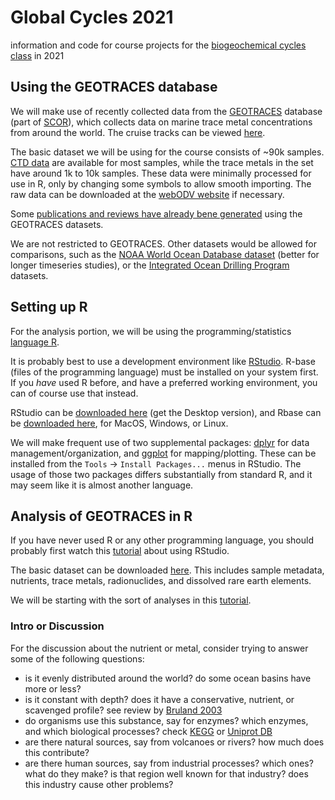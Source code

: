# Global Cycles 2021 #
information and code for course projects for the [biogeochemical cycles class](https://www.mgap.geo.uni-muenchen.de/index.html) in 2021

## Using the GEOTRACES database ##
We will make use of recently collected data from the [GEOTRACES](https://www.geotraces.org/) database (part of [SCOR](https://scor-int.org/scor/about/)), which collects data on marine trace metal concentrations from around the world. The cruise tracks can be viewed [here](https://www.egeotraces.org/).

The basic dataset we will be using for the course consists of ~90k samples. [CTD data](https://oceanexplorer.noaa.gov/technology/ctd/ctd.html) are available for most samples, while the trace metals in the set have around 1k to 10k samples. These data were minimally processed for use in R, only by changing some symbols to allow smooth importing. The raw data can be downloaded at the [webODV website](https://geotraces.webodv.awi.de/) if necessary.

Some [publications and reviews have already bene generated](https://royalsocietypublishing.org/toc/rsta/374/2081) using the GEOTRACES datasets.

We are not restricted to GEOTRACES. Other datasets would be allowed for comparisons, such as the [NOAA World Ocean Database dataset](https://www.ncei.noaa.gov/access/world-ocean-database-select/dbsearch.html) (better for longer timeseries studies), or the [Integrated Ocean Drilling Program](https://www.iodp.org/resources/access-data-and-samples) datasets.

## Setting up R ##
For the analysis portion, we will be using the programming/statistics [language R](https://en.wikipedia.org/wiki/R_(programming_language)).

It is probably best to use a development environment like [RStudio](https://www.rstudio.com/). R-base (files of the programming language) must be installed on your system first. If you *have* used R before, and have a preferred working environment, you can of course use that instead.

RStudio can be [downloaded here](https://www.rstudio.com/products/rstudio/download/) (get the Desktop version), and Rbase can be [downloaded here](https://cran.rstudio.com/), for MacOS, Windows, or Linux.

We will make frequent use of two supplemental packages: [dplyr](https://dplyr.tidyverse.org/) for data management/organization, and [ggplot](https://ggplot2.tidyverse.org/) for mapping/plotting. These can be installed from the `Tools` -> `Install Packages...` menus in RStudio. The usage of those two packages differs substantially from standard R, and it may seem like it is almost another language.

## Analysis of GEOTRACES in R ##
If you have never used R or any other programming language, you should probably first watch this [tutorial](https://www.rstudio.com/resources/webinars/a-gentle-introduction-to-tidy-statistics-in-r/) about using RStudio.

The basic dataset can be downloaded [here](https://bitbucket.org/wrf/datasets/downloads/GEOTRACES_IDP2021_Seawater_Discrete_Sample_Data_v1_nfYzzsKg.clean.zip). This includes sample metadata, nutrients, trace metals, radionuclides, and dissolved rare earth elements.

We will be starting with the sort of analyses in this [tutorial](https://github.com/wrf/envbiogeo-mgap/tree/main/analysis_tutorial).

### Intro or Discussion ###
For the discussion about the nutrient or metal, consider trying to answer some of the following questions:

* is it evenly distributed around the world? do some ocean basins have more or less?
* is it constant with depth? does it have a conservative, nutrient, or scavenged profile? see review by [Bruland 2003](https://doi.org/10.1016/B0-08-043751-6/06105-3)
* do organisms use this substance, say for enzymes? which enzymes, and which biological processes? check [KEGG](https://www.kegg.jp/kegg/kegg2.html) or [Uniprot DB](https://www.uniprot.org/)
* are there natural sources, say from volcanoes or rivers? how much does this contribute?
* are there human sources, say from industrial processes? which ones? what do they make? is that region well known for that industry? does this industry cause other problems?

